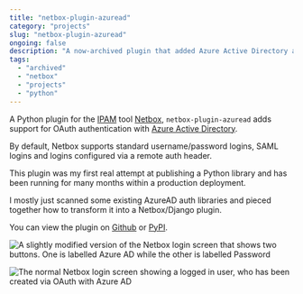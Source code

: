 ```yaml
---
title: "netbox-plugin-azuread"
category: "projects"
slug: "netbox-plugin-azuread"
ongoing: false
description: "A now-archived plugin that added Azure Active Directory authentication to Netbox"
tags:
  - "archived"
  - "netbox"
  - "projects"
  - "python"
---
```


A Python plugin for the [IPAM](https://docs.microsoft.com/en-us/windows-server/networking/technologies/ipam/ipam-top) tool [Netbox](https://github.com/netbox-community/netbox), `netbox-plugin-azuread` adds support for OAuth authentication with [Azure Active Directory](https://azure.microsoft.com/en-us/services/active-directory/).

By default, Netbox supports standard username/password logins, SAML logins and logins configured via a remote auth header.

This plugin was my first real attempt at publishing a Python library and has been running for many months within a production deployment.

I mostly just scanned some existing AzureAD auth libraries and pieced together how to transform it into a Netbox/Django plugin.

You can view the plugin on [Github](https://github.com/marcus-crane/netbox-plugin-azuread) or [PyPI](https://pypi.org/project/netbox-plugin-azuread/).

![A slightly modified version of the Netbox login screen that shows two buttons. One is labelled Azure AD while the other is labelled Password](https://cdn.utf9k.net/projects/netbox-plugin-azuread/netbox-login.png)

![The normal Netbox login screen showing a logged in user, who has been created via OAuth with Azure AD](https://cdn.utf9k.net/projects/netbox-plugin-azuread/netbox-profile.png)
